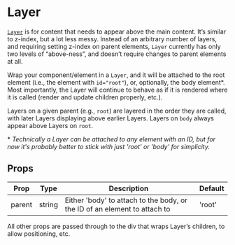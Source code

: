 # Layer

[`Layer`](/src/components/Layer/index.js) is for content that needs to appear above the main content. It’s similar to z-index, but a lot less messy. Instead of an arbitrary number of layers, and requiring setting z-index on parent elements, `Layer` currently has only two levels of “above-ness”, and doesn’t require changes to parent elements at all.

Wrap your component/element in a `Layer`, and it will be attached to the root element (i.e., the element with `id="root"`), or, optionally, the body element\*. Most importantly, the Layer will continue to behave as if it is rendered where it is called (render and update children properly, etc.).

Layers on a given parent (e.g., `root`) are layered in the order they are called, with later Layers displaying above earlier Layers. Layers on `body` always appear above Layers on `root`.

\* *Technically a Layer can be attached to any element with an ID, but for now it's probably better to stick with just 'root' or 'body' for simplicity.*


## Props

Prop|Type|Description|Default
---|---|---|---
parent|string|Either 'body' to attach to the body, or the ID of an element to attach to|'root'

All other props are passed through to the div that wraps Layer’s children, to allow positioning, etc.
